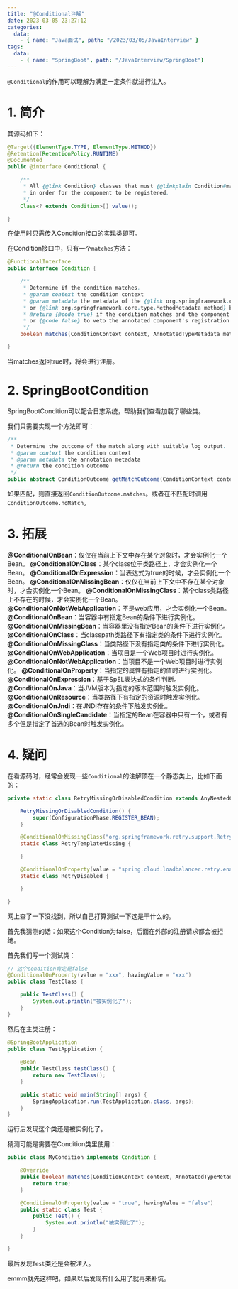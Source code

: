 ```yaml
---
title: "@Conditional注解"
date: 2023-03-05 23:27:12
categories:
  data:
    - { name: "Java面试", path: "/2023/03/05/JavaInterview" }
tags:
  data:
    - { name: "SpringBoot", path: "/JavaInterview/SpringBoot"}
---
```


`@Conditional`的作用可以理解为满足一定条件就进行注入。

# 1. 简介

其源码如下：

```java
@Target({ElementType.TYPE, ElementType.METHOD})
@Retention(RetentionPolicy.RUNTIME)
@Documented
public @interface Conditional {

	/**
	 * All {@link Condition} classes that must {@linkplain Condition#matches match}
	 * in order for the component to be registered.
	 */
	Class<? extends Condition>[] value();

}
```

在使用时只需传入Condition接口的实现类即可。

在Condition接口中，只有一个`matches`方法：

```java
@FunctionalInterface
public interface Condition {

	/**
	 * Determine if the condition matches.
	 * @param context the condition context
	 * @param metadata the metadata of the {@link org.springframework.core.type.AnnotationMetadata class}
	 * or {@link org.springframework.core.type.MethodMetadata method} being checked
	 * @return {@code true} if the condition matches and the component can be registered,
	 * or {@code false} to veto the annotated component's registration
	 */
	boolean matches(ConditionContext context, AnnotatedTypeMetadata metadata);

}
```

当matches返回true时，将会进行注册。

# 2. SpringBootCondition

SpringBootCondition可以配合日志系统，帮助我们查看加载了哪些类。

我们只需要实现一个方法即可：

```java
/**
 * Determine the outcome of the match along with suitable log output.
 * @param context the condition context
 * @param metadata the annotation metadata
 * @return the condition outcome
 */
public abstract ConditionOutcome getMatchOutcome(ConditionContext context, AnnotatedTypeMetadata metadata);
```

如果匹配，则直接返回`ConditionOutcome.matches`。或者在不匹配时调用`ConditionOutcome.noMatch`。

# 3. 拓展

**@ConditionalOnBean**：仅仅在当前上下文中存在某个对象时，才会实例化一个Bean。
**@ConditionalOnClass**：某个class位于类路径上，才会实例化一个Bean。
**@ConditionalOnExpression**：当表达式为true的时候，才会实例化一个Bean。
**@ConditionalOnMissingBean**：仅仅在当前上下文中不存在某个对象时，才会实例化一个Bean。
**@ConditionalOnMissingClass**：某个class类路径上不存在的时候，才会实例化一个Bean。
**@ConditionalOnNotWebApplication**：不是web应用，才会实例化一个Bean。
**@ConditionalOnBean**：当容器中有指定Bean的条件下进行实例化。
**@ConditionalOnMissingBean**：当容器里没有指定Bean的条件下进行实例化。
**@ConditionalOnClass**：当classpath类路径下有指定类的条件下进行实例化。
**@ConditionalOnMissingClass**：当类路径下没有指定类的条件下进行实例化。
**@ConditionalOnWebApplication**：当项目是一个Web项目时进行实例化。
**@ConditionalOnNotWebApplication**：当项目不是一个Web项目时进行实例化。
**@ConditionalOnProperty**：当指定的属性有指定的值时进行实例化。
**@ConditionalOnExpression**：基于SpEL表达式的条件判断。
**@ConditionalOnJava**：当JVM版本为指定的版本范围时触发实例化。
**@ConditionalOnResource**：当类路径下有指定的资源时触发实例化。
**@ConditionalOnJndi**：在JNDI存在的条件下触发实例化。
**@ConditionalOnSingleCandidate**：当指定的Bean在容器中只有一个，或者有多个但是指定了首选的Bean时触发实例化。

# 4. 疑问

在看源码时，经常会发现一些`Conditional`的注解顶在一个静态类上，比如下面的：

```java
private static class RetryMissingOrDisabledCondition extends AnyNestedCondition {

    RetryMissingOrDisabledCondition() {
        super(ConfigurationPhase.REGISTER_BEAN);
    }

    @ConditionalOnMissingClass("org.springframework.retry.support.RetryTemplate")
    static class RetryTemplateMissing {

    }

    @ConditionalOnProperty(value = "spring.cloud.loadbalancer.retry.enabled", havingValue = "false")
    static class RetryDisabled {

    }

}
```

网上查了一下没找到，所以自己打算测试一下这是干什么的。

首先我猜测的话：如果这个Condition为false，后面在外部的注册请求都会被拒绝。

首先我们写一个测试类：

```java
// 这个condition肯定是false
@ConditionalOnProperty(value = "xxx", havingValue = "xxx")
public class TestClass {

    public TestClass() {
        System.out.println("被实例化了");
    }
}
```

然后在主类注册：

```java
@SpringBootApplication
public class TestApplication {
    
    @Bean
    public TestClass testClass() {
        return new TestClass();
    }

    public static void main(String[] args) {
        SpringApplication.run(TestApplication.class, args);
    }
}
```

运行后发现这个类还是被实例化了。

猜测可能是需要在Condition类里使用：

```java
public class MyCondition implements Condition {

    @Override
    public boolean matches(ConditionContext context, AnnotatedTypeMetadata metadata) {
        return true;
    }

    @ConditionalOnProperty(value = "true", havingValue = "false")
    public static class Test {
        public Test() {
            System.out.println("被实例化了");
        }
    }

}
```

最后发现`Test`类还是会被注入。

emmm就先这样吧，如果以后发现有什么用了就再来补坑。

